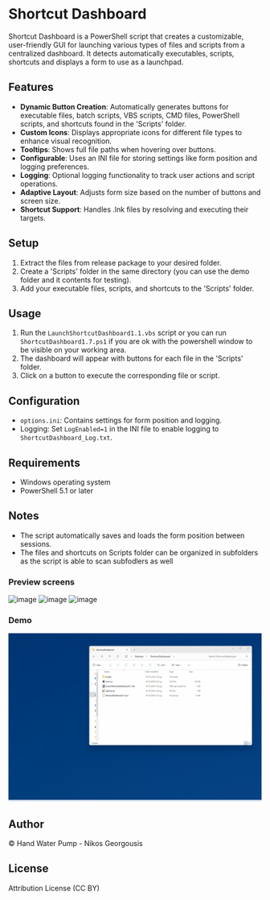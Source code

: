 # Shortcut Dashboard
Shortcut Dashboard is a PowerShell script that creates a customizable, user-friendly GUI for launching various types of files and scripts from a centralized dashboard. It detects automatically executables, scripts, shortcuts and displays a form to use as a launchpad.

## Features

- **Dynamic Button Creation**: Automatically generates buttons for executable files, batch scripts, VBS scripts, CMD files, PowerShell scripts, and shortcuts found in the 'Scripts' folder.
- **Custom Icons**: Displays appropriate icons for different file types to enhance visual recognition.
- **Tooltips**: Shows full file paths when hovering over buttons.
- **Configurable**: Uses an INI file for storing settings like form position and logging preferences.
- **Logging**: Optional logging functionality to track user actions and script operations.
- **Adaptive Layout**: Adjusts form size based on the number of buttons and screen size.
- **Shortcut Support**: Handles .lnk files by resolving and executing their targets.

## Setup

1. Extract the files from release package to your desired folder.
3. Create a 'Scripts' folder in the same directory (you can use the demo folder and it contents for testing).
4. Add your executable files, scripts, and shortcuts to the 'Scripts' folder.

## Usage

1. Run the `LaunchShortcutDashboard1.1.vbs` script or you can run `ShortcutDashboard1.7.ps1` if you are ok with the powershell window to be visible on your working area.
2. The dashboard will appear with buttons for each file in the 'Scripts' folder.
3. Click on a button to execute the corresponding file or script.

## Configuration

- `options.ini`: Contains settings for form position and logging.
- Logging: Set `LogEnabled=1` in the INI file to enable logging to `ShortcutDashboard_Log.txt`.

## Requirements

- Windows operating system
- PowerShell 5.1 or later

## Notes

- The script automatically saves and loads the form position between sessions.
- The files and shortcuts on Scripts folder can be organized in subfolders as the script is able to scan subfodlers as well 

  
### Preview screens
![image](https://github.com/user-attachments/assets/e8ece3dc-1382-4f40-86c0-d25a82652671) ![image](https://github.com/user-attachments/assets/d213a2b0-7492-4d94-9009-99c21e57c3e9) ![image](https://github.com/user-attachments/assets/2621028b-ad4c-4254-9934-459d32141a36)



### Demo
![Alt Text](https://github.com/limbo666/Shortcut_Dashboard/blob/main/images/ShortcutDashboard%20Demo.gif)

## Author

© Hand Water Pump - Nikos Georgousis

## License

Attribution License (CC BY)


